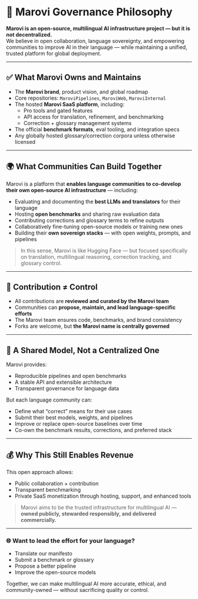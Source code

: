 # 🔐 Marovi Governance Philosophy

**Marovi is an open-source, multilingual AI infrastructure project — but it is not decentralized.**  
We believe in open collaboration, language sovereignty, and empowering communities to improve AI in their language — while maintaining a unified, trusted platform for global deployment.

---

## ✅ What Marovi Owns and Maintains

- The **Marovi brand**, product vision, and global roadmap  
- Core repositories: `MaroviPipelines`, `MaroviWeb`, `MaroviInternal`  
- The hosted **Marovi SaaS platform**, including:  
  - Pro tools and gated features  
  - API access for translation, refinement, and benchmarking  
  - Correction + glossary management systems  
- The official **benchmark formats**, eval tooling, and integration specs  
- Any globally hosted glossary/correction corpora unless otherwise licensed

---

## 🌍 What Communities Can Build Together

Marovi is a platform that **enables language communities to co-develop their own open-source AI infrastructure** — including:

- Evaluating and documenting the **best LLMs and translators** for their language  
- Hosting **open benchmarks** and sharing raw evaluation data  
- Contributing corrections and glossary terms to refine outputs  
- Collaboratively fine-tuning open-source models or training new ones  
- Building their **own sovereign stacks** — with open weights, prompts, and pipelines

> In this sense, Marovi is like Hugging Face — but focused specifically on translation, multilingual reasoning, correction tracking, and glossary control.

---

## 🧠 Contribution ≠ Control

- All contributions are **reviewed and curated by the Marovi team**  
- Communities can **propose, maintain, and lead language-specific efforts**  
- The Marovi team ensures code, benchmarks, and brand consistency  
- Forks are welcome, but **the Marovi name is centrally governed**

---

## 💬 A Shared Model, Not a Centralized One

Marovi provides:
- Reproducible pipelines and open benchmarks  
- A stable API and extensible architecture  
- Transparent governance for language data

But each language community can:
- Define what “correct” means for their use cases  
- Submit their best models, weights, and pipelines  
- Improve or replace open-source baselines over time  
- Co-own the benchmark results, corrections, and preferred stack

---

## 💰 Why This Still Enables Revenue

This open approach allows:
- Public collaboration + contribution
- Transparent benchmarking
- Private SaaS monetization through hosting, support, and enhanced tools

> Marovi aims to be the trusted infrastructure for multilingual AI — **owned publicly, stewarded responsibly, and delivered commercially.**

---

### 🌐 Want to lead the effort for your language?

- Translate our manifesto  
- Submit a benchmark or glossary  
- Propose a better pipeline  
- Improve the open-source models

Together, we can make multilingual AI more accurate, ethical, and community-owned — without sacrificing quality or control.
